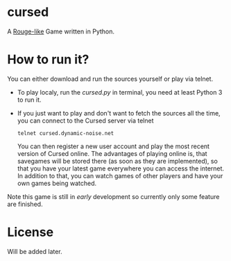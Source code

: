 cursed
===

A [Rouge-like][1] Game written in Python.

How to run it?
===

You can either download and run the sources yourself or play via telnet.

*   To play localy, run the *cursed.py* in terminal, you need at least Python 3 to run it.

*   If you just want to play and don't want to fetch the sources all the time,
    you can connect to the Cursed server via telnet

        telnet cursed.dynamic-noise.net
        
    You can then register a new user account and play the most recent version of
    Cursed online. The advantages of playing online is, that savegames will be
    stored there (as soon as they are implemented), so that you have your latest
    game everywhere you can access the internet. In addition to that, you can
    watch games of other players and have your own games being watched.

Note this game is still in *early* development so currently only some feature are finished.

  [1]: http://en.wikipedia.org/wiki/Roguelike

License
===

Will be added later.
